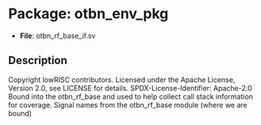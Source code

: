 # Package: otbn_env_pkg

- **File**: otbn_rf_base_if.sv
## Description

Copyright lowRISC contributors.
 Licensed under the Apache License, Version 2.0, see LICENSE for details.
 SPDX-License-Identifier: Apache-2.0
 Bound into the otbn_rf_base and used to help collect call stack information for coverage.
 Signal names from the otbn_rf_base module (where we are bound)
 

